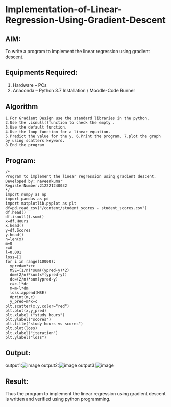 # Implementation-of-Linear-Regression-Using-Gradient-Descent

## AIM:
To write a program to implement the linear regression using gradient descent.

## Equipments Required:
1. Hardware – PCs
2. Anaconda – Python 3.7 Installation / Moodle-Code Runner

## Algorithm
```
1.For Gradient Design use the standard libraries in the python.
2.Use the .isnull()function to check the empty . 
3.Use the default function.
4.Use the loop function for a linear equation.
5.Predict the value for the y. 6.Print the program. 7.plot the graph by using scatters keyword.
8.End the program
```
## Program:
```
/*
Program to implement the linear regression using gradient descent.
Developed by: naveenkumar
RegisterNumber:212221240032
*/
import numpy as np
import pandas as pd
import matplotlib.pyplot as plt
df=pd.read_csv("/content/student_scores - student_scores.csv")
df.head()
df.isnull().sum()
x=df.Hours
x.head()
y=df.Scores
y.head()
n=len(x)
m=0
c=0
l=0.001
loss=[]
for i in range(10000):
  ypred=m*x+c
  MSE=(1/n)*sum((ypred-y)*2)
  dm=(2/n)*sum(x*(ypred-y))
  dc=(2/n)*sum(ypred-y)
  c=c-l*dc
  m=m-l*dm
  loss.append(MSE)
  #print(m,c)
  y_pred=m*x+c
plt.scatter(x,y,color="red")
plt.plot(x,y_pred)
plt.xlabel ("study hours")
plt.ylabel("scores")
plt.title("study hours vs scores")
plt.plot(loss)
plt.xlabel("iteration")
plt.ylabel("loss")
```

## Output:
output1:![image](https://user-images.githubusercontent.com/94387019/161297540-533e9521-e992-4f7b-a423-52bd56b61d18.png)
output2:![image](https://user-images.githubusercontent.com/94387019/161297746-1877d70f-7038-405a-9d7f-d95c683822c2.png)
output3:![image](https://user-images.githubusercontent.com/94387019/161297924-2d858061-8821-4a1f-bb51-aa2f0d463847.png)





## Result:
Thus the program to implement the linear regression using gradient descent is written and verified using python programming.
